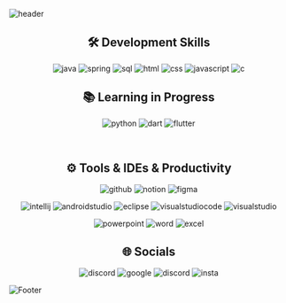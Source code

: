 ![header](https://capsule-render.vercel.app/api?type=waving&color=2F4F4F&height=220&section=header&text=Jihyun's%20GitHub.&fontSize=70&animation=fadeIn&fontColor=d6ace6)

<div align="center">

## 🛠️ <strong>Development Skills</strong>

![java](https://img.shields.io/badge/Java-ED8B00?style=for-the-badge&logo=openjdk&logoColor=white)
![spring](https://img.shields.io/badge/Spring-6DB33F?style=for-the-badge&logo=spring&logoColor=white)
![sql](https://img.shields.io/badge/MySQL-005C84?style=for-the-badge&logo=mysql&logoColor=white)
![html](https://img.shields.io/badge/HTML5-E34F26?style=for-the-badge&logo=html5&logoColor=white)
![css](https://img.shields.io/badge/CSS3-1572B6?style=for-the-badge&logo=css3&logoColor=white)
![javascript](https://img.shields.io/badge/JavaScript-F7DF1E?style=for-the-badge&logo=JavaScript&logoColor=white)
![c](https://img.shields.io/badge/C-00599C?style=for-the-badge&logo=c&logoColor=white)

## 📚 <strong>Learning in Progress</strong>

![python](https://img.shields.io/badge/Python-14354C?style=for-the-badge&logo=python&logoColor=white)
![dart](https://img.shields.io/badge/Dart-0175C2?style=for-the-badge&logo=dart&logoColor=white)
![flutter](https://img.shields.io/badge/Flutter-02569B?style=for-the-badge&logo=flutter&logoColor=white)

<br>

## ⚙️ <strong>Tools & IDEs & Productivity</strong>

![github](https://img.shields.io/badge/GitHub-333333?style=for-the-badge&logo=github&logoColor=white)
![notion](https://img.shields.io/badge/Notion-000000?style=for-the-badge&logo=notion&logoColor=white)
![figma](https://img.shields.io/badge/Figma-F24E1E?style=for-the-badge&logo=figma&logoColor=white)

![intellij](https://img.shields.io/badge/IntelliJ_IDEA-000000.svg?style=for-the-badge&logo=intellij-idea&logoColor=white)
![androidstudio](https://img.shields.io/badge/Android_Studio-3DDC84?style=for-the-badge&logo=android-studio&logoColor=white)
![eclipse](https://img.shields.io/badge/Eclipse-2C2255?style=for-the-badge&logo=eclipse&logoColor=white)
![visualstudiocode](https://img.shields.io/badge/Visual_Studio_Code-0078D4?style=for-the-badge&logo=visual-studio-code&logoColor=white)
![visualstudio](https://img.shields.io/badge/Visual_Studio-5C2D91?style=for-the-badge&logo=visual-studio&logoColor=white)

![powerpoint](https://img.shields.io/badge/Microsoft_PowerPoint-B7472A?style=for-the-badge&logo=microsoft-powerpoint&logoColor=white)
![word](https://img.shields.io/badge/Microsoft_Word-2B579A?style=for-the-badge&logo=microsoft-word&logoColor=white)
![excel](https://img.shields.io/badge/Microsoft_Excel-217346?style=for-the-badge&logo=microsoft-excel&logoColor=white)

## 🌐 <strong>Socials</strong>

![discord](https://img.shields.io/badge/Naver-03C75A?style=for-the-badge&logo=naver&logoColor=white)
![google](https://img.shields.io/badge/Google-4285F4?logo=google&logoColor=fff&style=for-the-badge)
![discord](https://img.shields.io/badge/Discord-7289DA?style=for-the-badge&logo=discord&logoColor=white)
![insta](https://img.shields.io/badge/Instagram-E4405F?style=for-the-badge&logo=instagram&logoColor=white)

</div>
 
![Footer](https://capsule-render.vercel.app/api?type=waving&color=2F4F4F&height=150&section=footer)

<!--
**zeonzyeon/zeonzyeon** is a ✨ _special_ ✨ repository because its `README.md` (this file) appears on your GitHub profile.

Here are some ideas to get you started:

- 🔭 I’m currently working on ...
- 🌱 I’m currently learning ...
- 👯 I’m looking to collaborate on ...
- 🤔 I’m looking for help with ...
- 💬 Ask me about ...
- 📫 How to reach me: ...
- 😄 Pronouns: ...
- ⚡ Fun fact: ...
-->

